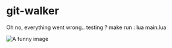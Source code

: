 # git-walker
Oh no, everything went wrong.. testing ? make run : lua main.lua

![A funny image ](https://encrypted-tbn0.gstatic.com/images?q=tbn:ANd9GcT-txXHAKa_x1LXSQ21oNeil8QZ_cBjzJamvVa8ekMSYA&s)
